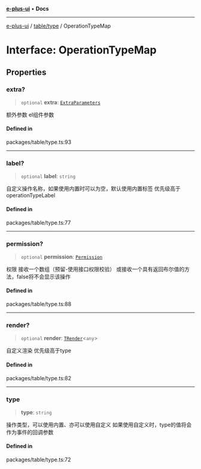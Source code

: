 [**e-plus-ui**](../../../README.md) • **Docs**

***

[e-plus-ui](../../../modules.md) / [table/type](../README.md) / OperationTypeMap

# Interface: OperationTypeMap

## Properties

### extra?

> `optional` **extra**: [`ExtraParameters`](../type-aliases/ExtraParameters.md)

额外参数
el组件参数

#### Defined in

packages/table/type.ts:93

***

### label?

> `optional` **label**: `string`

自定义操作名称，如果使用内置时可以为空，默认使用内置标签
优先级高于operationTypeLabel

#### Defined in

packages/table/type.ts:77

***

### permission?

> `optional` **permission**: [`Permission`](../type-aliases/Permission.md)

权限
接收一个数组（预留-使用接口权限校验）
或接收一个具有返回布尔值的方法，false将不会显示该操作

#### Defined in

packages/table/type.ts:88

***

### render?

> `optional` **render**: [`TRender`](../type-aliases/TRender.md)\<`any`\>

自定义渲染
优先级高于type

#### Defined in

packages/table/type.ts:82

***

### type

> **type**: `string`

操作类型，可以使用内置、亦可以使用自定义
如果使用自定义时，type的值将会作为事件的回调参数

#### Defined in

packages/table/type.ts:72
